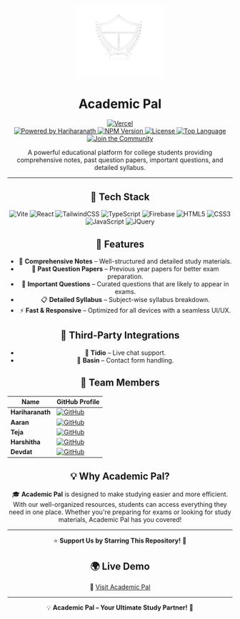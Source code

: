 <p align="center">
  <img src="logo_academic_pal-removebg-preview.png" alt="Academic Pal Logo" width="200"/>
</p>

<h1 align="center">Academic Pal </h1>
<div align="center">
  <!-- Vercel Deployment -->
  <a href="https://vercel.com">
    <img src="https://img.shields.io/badge/Powered%20by-Vercel-black?style=flat-square&logo=vercel" alt="Vercel" />
  </a>

<div align="center">
  <!-- Powered by Hariharanath -->
  <a href="https://github.com/hariharanath2005">
    <img src="https://img.shields.io/badge/Powered%20by-Hariharanath-ffcc00?style=flat-square&logo=smashing-magazine&logoColor=black" alt="Powered by Hariharanath" />
  </a>

  <!-- NPM Version -->
  <a href="https://www.npmjs.com/package/your-package-name">
    <img src="https://img.shields.io/npm/v/your-package-name?style=flat-square" alt="NPM Version" />
  </a>

  <!-- License -->
  <a href="https://github.com/hariharanath2005/code-crash/blob/main/LICENSE">
    <img src="https://img.shields.io/github/license/hariharanath2005/code-crash?style=flat-square" alt="License" />
  </a>

  <!-- Top Language -->
  <a href="https://github.com/hariharanath2005/code-crash">
    <img src="https://img.shields.io/github/languages/top/hariharanath2005/code-crash?style=flat-square" alt="Top Language" />
  </a>

  <!-- Join the Community -->
  <a href="https://github.com/hariharanath2005/code-crash">
    <img src="https://img.shields.io/badge/Join%20our%20Community-GitHub-blue?style=flat-square&logo=github" alt="Join the Community" />
  </a>
</div>


<p align="center">
  A powerful educational platform for college students providing comprehensive notes, past question papers, important questions, and detailed syllabus.
</p>

---

## 🚀 Tech Stack

![Vite](https://img.shields.io/badge/Vite-646CFF?style=for-the-badge&logo=vite&logoColor=white)
![React](https://img.shields.io/badge/React-61DAFB?style=for-the-badge&logo=react&logoColor=black)
![TailwindCSS](https://img.shields.io/badge/TailwindCSS-38B2AC?style=for-the-badge&logo=tailwindcss&logoColor=white)
![TypeScript](https://img.shields.io/badge/TypeScript-3178C6?style=for-the-badge&logo=typescript&logoColor=white)
![Firebase](https://img.shields.io/badge/Firebase-FFCA28?style=for-the-badge&logo=firebase&logoColor=black)
![HTML5](https://img.shields.io/badge/HTML5-E34F26?style=for-the-badge&logo=html5&logoColor=white)
![CSS3](https://img.shields.io/badge/CSS3-1572B6?style=for-the-badge&logo=css3&logoColor=white)
![JavaScript](https://img.shields.io/badge/JavaScript-F7DF1E?style=for-the-badge&logo=javascript&logoColor=black)
![JQuery](https://img.shields.io/badge/JQuery-0769AD?style=for-the-badge&logo=jquery&logoColor=white)

## 🌟 Features

- 📖 **Comprehensive Notes** – Well-structured and detailed study materials.
- 📝 **Past Question Papers** – Previous year papers for better exam preparation.
- 🎯 **Important Questions** – Curated questions that are likely to appear in exams.
- 📋 **Detailed Syllabus** – Subject-wise syllabus breakdown.
- ⚡ **Fast & Responsive** – Optimized for all devices with a seamless UI/UX.

## 🔌 Third-Party Integrations

- 💬 **Tidio** – Live chat support.
- 📩 **Basin** – Contact form handling.

## 👥 Team Members

| Name | GitHub Profile |
|------|--------------|
| **Hariharanath** | [![GitHub](https://img.shields.io/badge/GitHub-181717?style=for-the-badge&logo=github&logoColor=white)](https://github.com/orgs/Academic-pal/people/Hari-hara7) |
| **Aaran** | [![GitHub](https://img.shields.io/badge/GitHub-181717?style=for-the-badge&logo=github&logoColor=white)](https://github.com/orgs/Academic-pal/people/Araan-Sheikh) |
| **Teja** | [![GitHub](https://img.shields.io/badge/GitHub-181717?style=for-the-badge&logo=github&logoColor=white)](https://github.com/GunaTeja777) |
| **Harshitha** | [![GitHub](https://img.shields.io/badge/GitHub-181717?style=for-the-badge&logo=github&logoColor=white)](https://github.com/orgs/Academic-pal/people/harshithaps11) |
| **Devdat** | [![GitHub](https://img.shields.io/badge/GitHub-181717?style=for-the-badge&logo=github&logoColor=white)](https://github.com/orgs/Academic-pal/people/devdat2021) |

## 💡 Why Academic Pal?

🎓 **Academic Pal** is designed to make studying easier and more efficient. With our well-organized resources, students can access everything they need in one place. Whether you're preparing for exams or looking for study materials, Academic Pal has you covered!

---

⭐ **Support Us by Starring This Repository!** 🚀

## 🌍 Live Demo
🔗 [Visit Academic Pal](https://academicpal7.onrender.com/)

---

💡 **Academic Pal – Your Ultimate Study Partner!** 🚀
